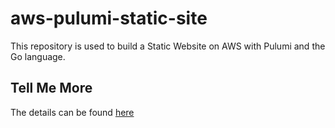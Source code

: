 # aws-pulumi-static-site

This repository is used to build a Static Website on AWS with Pulumi and the Go language.

## Tell Me More
The details can be found [here](https://codingpackets.com/blog/aws-static-website-with-pulumi/)